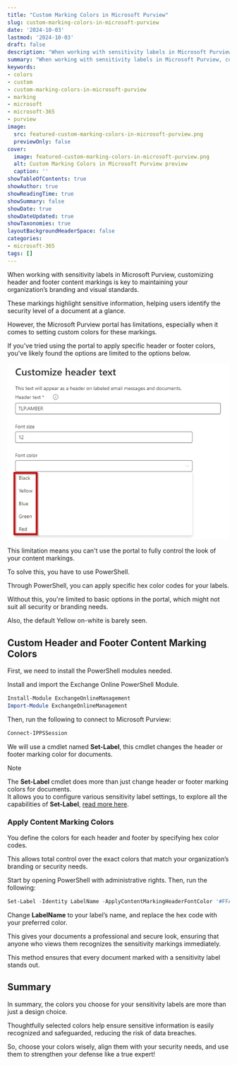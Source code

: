 ```yaml
---
title: "Custom Marking Colors in Microsoft Purview"
slug: custom-marking-colors-in-microsoft-purview
date: '2024-10-03'
lastmod: '2024-10-03'
draft: false
description: "When working with sensitivity labels in Microsoft Purview, customizing header and footer content markings is key to maintaining your organizations branding and visual standards."
summary: "When working with sensitivity labels in Microsoft Purview, customizing header and footer content markings is key to maintaining your organizations branding and visual standards."
keywords:
- colors
- custom
- custom-marking-colors-in-microsoft-purview
- marking
- microsoft
- microsoft-365
- purview
image:
  src: featured-custom-marking-colors-in-microsoft-purview.png
  previewOnly: false
cover:
  image: featured-custom-marking-colors-in-microsoft-purview.png
  alt: Custom Marking Colors in Microsoft Purview preview
  caption: ''
showTableOfContents: true
showAuthor: true
showReadingTime: true
showSummary: false
showDate: true
showDateUpdated: true
showTaxonomies: true
layoutBackgroundHeaderSpace: false
categories:
- microsoft-365
tags: []
---
```


When working with sensitivity labels in Microsoft Purview, customizing header and footer content markings is key to maintaining your organization’s branding and visual standards.

These markings highlight sensitive information, helping users identify the security level of a document at a glance.

However, the Microsoft Purview portal has limitations, especially when it comes to setting custom colors for these markings.

If you've tried using the portal to apply specific header or footer colors, you've likely found the options are limited to the options below.

![Custom Marking Colors in Microsoft Purview][image-1]

This limitation means you can't use the portal to fully control the look of your content markings.

To solve this, you have to use PowerShell.

Through PowerShell, you can apply specific hex color codes for your labels.

Without this, you're limited to basic options in the portal, which might not suit all security or branding needs.

Also, the default Yellow on-white is barely seen.

## Custom Header and Footer Content Marking Colors

First, we need to install the PowerShell modules needed.

Install and import the Exchange Online PowerShell Module.

```powershell
Install-Module ExchangeOnlineManagement
Import-Module ExchangeOnlineManagement
```

Then, run the following to connect to Microsoft Purview:

```powershell
Connect-IPPSSession
```

We will use a cmdlet named **Set-Label**, this cmdlet changes the header or footer marking color for documents.

Note

The **Set-Label** cmdlet does more than just change header or footer marking colors for documents.  
It allows you to configure various sensitivity label settings, to explore all the capabilities of **Set-Label**, [read more here](https://learn.microsoft.com/en-us/powershell/module/exchange/set-label?view=exchange-ps).

### Apply Content Marking Colors

You define the colors for each header and footer by specifying hex color codes.

This allows total control over the exact colors that match your organization’s branding or security needs.

Start by opening PowerShell with administrative rights. Then, run the following:

```powershell
Set-Label -Identity LabelName -ApplyContentMarkingHeaderFontColor '#FFA500'
```

Change **LabelName** to your label’s name, and replace the hex code with your preferred color.

This gives your documents a professional and secure look, ensuring that anyone who views them recognizes the sensitivity markings immediately.

This method ensures that every document marked with a sensitivity label stands out.

## Summary

In summary, the colors you choose for your sensitivity labels are more than just a design choice.

Thoughtfully selected colors help ensure sensitive information is easily recognized and safeguarded, reducing the risk of data breaches.

So, choose your colors wisely, align them with your security needs, and use them to strengthen your defense like a true expert!

[image-1]: image-1.png
